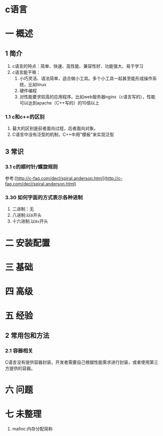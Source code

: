 # c语言
# 一 概述

## 1 简介
1. c语言的特点：简单、快速、高性能、兼容性好、功能强大、易于学习
2. c语言能干嘛：
    1. 小巧灵活、语法简单，适合做小工具。多个小工具一起甚至能形成操作系统，比如linux
    2. 硬件编程
    3. 对性能要求较高的应用程序。比如web服务器nginx（c语言写的），性能可以达到apache（C++写的）的10倍以上
    
### 1.1 c和c++的区别
1. 最大的区别是前者面向过程，后者面向对象。
2. C语言中没有泛型的机制，C++中用"模板"来实现泛型
    
## 3 常识
### 3.1 c的顺时针/螺旋规则
参考:[http://c-faq.com/decl/spiral.anderson.html](http://c-faq.com/decl/spiral.anderson.html)

### 3.30 如何字面的方式表示各种进制
1. 二进制：无
2. 八进制:以`0`开头
3. 十六进制:以`0x`开头

# 二 安装配置
# 三 基础
# 四 高级
# 五 经验
## 2 常用包和方法
### 2.1 容器相关
C语言没有提供容器封装，开发者需要自己根据性能需求进行封装，或者使用第三方提供的容器。

# 六 问题

# 七 未整理
1. malloc:内存分配简称